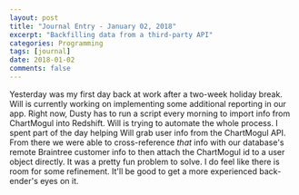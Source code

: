 ```yaml
---
layout: post
title: "Journal Entry - January 02, 2018"
excerpt: "Backfilling data from a third-party API"
categories: Programming
tags: [journal]
date: 2018-01-02
comments: false
---
```


Yesterday was my first day back at work after a two-week holiday break. Will is currently working on implementing some additional reporting in our app. Right now, Dusty has to run a script every morning to import info from ChartMogul into Redshift. Will is trying to automate the whole process. I spent part of the day helping Will grab user info from the ChartMogul API. From there we were able to cross-reference _that_ info with our database's remote Braintree customer info to then attach the ChartMogul id to a user object directly. It was a pretty fun problem to solve. I do feel like there is room for some refinement. It'll be good to get a more experienced back-ender's eyes on it.